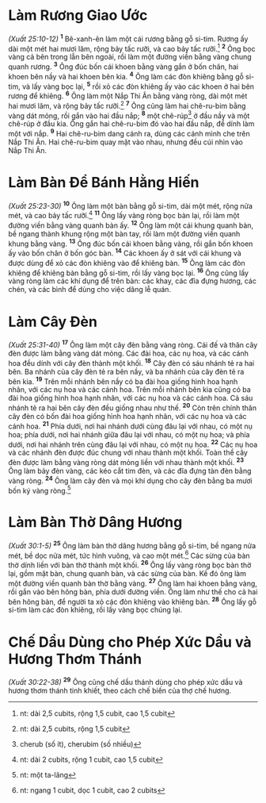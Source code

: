 # Làm Rương Giao Ước
*(Xuất 25:10-12)*
<sup><b>1</b></sup> Bê-xanh-ên làm một cái rương bằng gỗ si-tim. Rương ấy dài một mét hai mươi lăm, rộng bảy tấc rưỡi, và cao bảy tấc rưỡi.[^1] <sup><b>2</b></sup> Ông bọc vàng cả bên trong lẫn bên ngoài, rồi làm một đường viền bằng vàng chung quanh rương. <sup><b>3</b></sup> Ông đúc bốn cái khoen bằng vàng gắn ở bốn chân, hai khoen bên nầy và hai khoen bên kia. <sup><b>4</b></sup> Ông làm các đòn khiêng bằng gỗ si-tim, và lấy vàng bọc lại, <sup><b>5</b></sup> rồi xỏ các đòn khiêng ấy vào các khoen ở hai bên rương để khiêng. <sup><b>6</b></sup> Ông làm một Nắp Thi Ân bằng vàng ròng, dài một mét hai mươi lăm, và rộng bảy tấc rưỡi.[^2] <sup><b>7</b></sup> Ông cũng làm hai chê-ru-bim bằng vàng dát mỏng, rồi gắn vào hai đầu nắp; <sup><b>8</b></sup> một chê-rúp[^3] ở đầu nầy và một chê-rúp ở đầu kia. Ông gắn hai chê-ru-bim đó vào hai đầu nắp, để dính làm một với nắp. <sup><b>9</b></sup> Hai chê-ru-bim dang cánh ra, dùng các cánh mình che trên Nắp Thi Ân. Hai chê-ru-bim quay mặt vào nhau, nhưng đều cúi nhìn vào Nắp Thi Ân.

# Làm Bàn Ðể Bánh Hằng Hiến
*(Xuất 25:23-30)*
<sup><b>10</b></sup> Ông làm một bàn bằng gỗ si-tim, dài một mét, rộng nửa mét, và cao bảy tấc rưỡi.[^4] <sup><b>11</b></sup> Ông lấy vàng ròng bọc bàn lại, rồi làm một đường viền bằng vàng quanh bàn ấy. <sup><b>12</b></sup> Ông làm một cái khung quanh bàn, bề ngang thành khung rộng một bàn tay, rồi làm một đường viền quanh khung bằng vàng. <sup><b>13</b></sup> Ông đúc bốn cái khoen bằng vàng, rồi gắn bốn khoen ấy vào bốn chân ở bốn góc bàn. <sup><b>14</b></sup> Các khoen ấy ở sát với cái khung và được dùng để xỏ các đòn khiêng vào để khiêng bàn. <sup><b>15</b></sup> Ông làm các đòn khiêng để khiêng bàn bằng gỗ si-tim, rồi lấy vàng bọc lại. <sup><b>16</b></sup> Ông cũng lấy vàng ròng làm các khí dụng để trên bàn: các khay, các đĩa đựng hương, các chén, và các bình để dùng cho việc dâng lễ quán.

# Làm Cây Ðèn
*(Xuất 25:31-40)*
<sup><b>17</b></sup> Ông làm một cây đèn bằng vàng ròng. Cái đế và thân cây đèn được làm bằng vàng dát mỏng. Các đài hoa, các nụ hoa, và các cánh hoa đều dính với cây đèn thành một khối. <sup><b>18</b></sup> Cây đèn có sáu nhánh tẻ ra hai bên. Ba nhánh của cây đèn tẻ ra bên nầy, và ba nhánh của cây đèn tẻ ra bên kia. <sup><b>19</b></sup> Trên mỗi nhánh bên nầy có ba đài hoa giống hình hoa hạnh nhân, với các nụ hoa và các cánh hoa. Trên mỗi nhánh bên kia cũng có ba đài hoa giống hình hoa hạnh nhân, với các nụ hoa và các cánh hoa. Cả sáu nhánh tẻ ra hai bên cây đèn đều giống nhau như thế. <sup><b>20</b></sup> Còn trên chính thân cây đèn có bốn đài hoa giống hình hoa hạnh nhân, với các nụ hoa và các cánh hoa. <sup><b>21</b></sup> Phía dưới, nơi hai nhánh dưới cùng đâu lại với nhau, có một nụ hoa; phía dưới, nơi hai nhánh giữa đâu lại với nhau, có một nụ hoa; và phía dưới, nơi hai nhánh trên cùng đâu lại với nhau, có một nụ hoa. <sup><b>22</b></sup> Các nụ hoa và các nhánh đèn được đúc chung với nhau thành một khối. Toàn thể cây đèn được làm bằng vàng ròng dát mỏng liền với nhau thành một khối. <sup><b>23</b></sup> Ông làm bảy đèn vàng, các kéo cắt tim đèn, và các đĩa đựng tàn đèn bằng vàng ròng. <sup><b>24</b></sup> Ông làm cây đèn và mọi khí dụng cho cây đèn bằng ba mươi bốn ký vàng ròng.[^5]

# Làm Bàn Thờ Dâng Hương
*(Xuất 30:1-5)*
<sup><b>25</b></sup> Ông làm bàn thờ dâng hương bằng gỗ si-tim, bề ngang nửa mét, bề dọc nửa mét, tức hình vuông, và cao một mét.[^6] Các sừng của bàn thờ dính liền với bàn thờ thành một khối. <sup><b>26</b></sup> Ông lấy vàng ròng bọc bàn thờ lại, gồm mặt bàn, chung quanh bàn, và các sừng của bàn. Kế đó ông làm một đường viền quanh bàn thờ bằng vàng. <sup><b>27</b></sup> Ông làm hai khoen bằng vàng, rồi gắn vào bên hông bàn, phía dưới đường viền. Ông làm như thế cho cả hai bên hông bàn, để người ta xỏ các đòn khiêng vào khiêng bàn. <sup><b>28</b></sup> Ông lấy gỗ si-tim làm các đòn khiêng, rồi lấy vàng bọc chúng lại.

# Chế Dầu Dùng cho Phép Xức Dầu và Hương Thơm Thánh
*(Xuất 30:22-38)*
<sup><b>29</b></sup> Ông cũng chế dầu thánh dùng cho phép xức dầu và hương thơm thánh tinh khiết, theo cách chế biến của thợ chế hương.

[^1]: nt: dài 2,5 cubits, rộng 1,5 cubit, cao 1,5 cubit
[^2]: nt: dài 2,5 cubits, rộng 1,5 cubit
[^3]: cherub (số ít), cherubim (số nhiều)
[^4]: nt: dài 2 cubits, rộng 1 cubit, cao 1,5 cubit
[^5]: nt: một ta-lâng
[^6]: nt: ngang 1 cubit, dọc 1 cubit, cao 2 cubits
